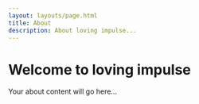 ```yaml
---
layout: layouts/page.html
title: About
description: About loving impulse...
---
```


# Welcome to loving impulse

Your about content will go here...
